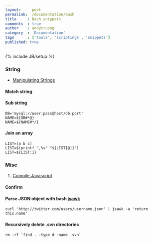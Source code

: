 ```yaml
---
layout:     post
permalink:  /documentation/bash
title     : Bash snippets
comments  : true
author    : andytruong
category  : 'Documentation'
tags      : ['tools', 'scriptings', 'snippets']
published: true
---
```


{% include JB/setup %}

### String 

- [Manipulating Strings](http://tldp.org/LDP/abs/html/string-manipulation.html "")

#### Match string

  <script src="https://gist.github.com/3683087.js?file=match-string.bash">
  </script>

#### Sub string

	DB='mysql://user:pass@host/db:port'
    NAME=${DB#*@}
    NAME=${NAME#*/}

#### Join an array

	LIST=(a b c)
	LIST=$(printf ",%s" "${LIST[@]}")
    LIST=${LIST:1}

### Misc

1. [Compile Javascript](https://github.com/unconed/ThreeRTT.js/blob/master/build.sh)

#### Confirm

  <script src="https://gist.github.com/3654728.js?file=confirm.bash">
  </script>

#### Parse JSON object with bash [jsawk](http://github.com/micha/jsawk "Github")

    curl 'http://twitter.com/users/username.json' | jsawk -a 'return this.name'

#### Recursively delete .svn directories

    rm -rf `find . -type d -name .svn`
